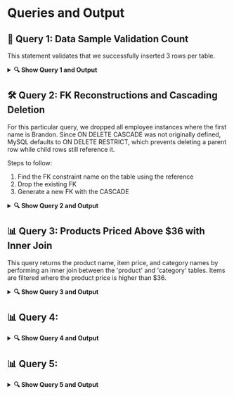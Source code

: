# Queries and Output

## 🧪 Query 1: Data Sample Validation Count 

This statement validates that we successfully inserted 3 rows per table.

<details>
  <summary><strong>🔍 Show Query 1 and Output</strong></summary>

  ```sql
SELECT 
    CASE 
        WHEN COUNT(*) = 0 THEN 'All tables have >= 3 rows'
        ELSE 'Some tables have fewer than 3 rows'
    END AS `Insert Check`
FROM information_schema.tables
WHERE table_schema = 'dbms_project'
  AND table_rows < 3;
```

<img width="219" height="66" alt="image" src="https://github.com/user-attachments/assets/c831a692-3111-4d71-9acb-26bf606363b0" />

</details>


## 🛠️ Query 2: FK Reconstructions and Cascading Deletion

For this particular query, we dropped all employee instances where the first name is Brandon.
Since ON DELETE CASCADE was not originally defined, MySQL defaults to ON DELETE RESTRICT, which prevents deleting a parent row while child rows still reference it.

Steps to follow:
   1. Find the FK constraint name on the table using the reference 
   2. Drop the existing FK
   3. Generate a new FK with the CASCADE

<details>
  <summary><strong>🔍 Show Query 2 and Output</strong></summary>
  
```sql
  SELECT 
	constraint_name 						    #Name of the FK/PK/Constraint
FROM 
	information_schema.key_column_usage			#Metadata mapping key columns and their references 
WHERE 
	table_schema = 'dbms_project' 				#Database containing the child table
    AND table_name = 'driver' 					#Child table containing the FK we want to modify 
    AND referenced_table_name = 'employees';	#Parent table the FK points to 

-- Step 2: Drop the existing FK from driver
ALTER TABLE driver							
DROP FOREIGN KEY driver_ibfk_1;

-- Step 3: Recreate FK with cascade rules
ALTER TABLE driver 
ADD CONSTRAINT fk_driver_employee
FOREIGN KEY (employee_id) REFERENCES employees(employee_id) ON DELETE CASCADE;    -- Cascades delete and update actions to child table


-- Repeat for related tables
ALTER TABLE vehicle_fulfillment
DROP FOREIGN KEY vehicle_fulfillment_ibfk_2;

ALTER TABLE vehicle_fulfillment
ADD CONSTRAINT fk_vehicle_fulfillment_driver 
FOREIGN KEY (driver_id) REFERENCES driver(driver_id) ON DELETE CASCADE;

ALTER TABLE delivery
DROP FOREIGN KEY delivery_ibfk_1;

ALTER TABLE delivery
ADD CONSTRAINT fk_delivery_vehicle_fulfillment
FOREIGN KEY (vehicle_id) REFERENCES vehicle_fulfillment(vehicle_id) ON DELETE CASCADE;

ALTER TABLE fulfillment_method
DROP FOREIGN KEY fulfillment_method_ibfk_1;

ALTER TABLE fulfillment_method
ADD CONSTRAINT fk_fulfillment_method_delivery
FOREIGN KEY (delivery_id) REFERENCES delivery(delivery_id) ON DELETE CASCADE;

ALTER TABLE pick_up_location
DROP FOREIGN KEY pick_up_location_ibfk_1;

ALTER TABLE pick_up_location
ADD CONSTRAINT fk_pick_up_location_vehicle_fulfillment
FOREIGN KEY (vehicle_id) REFERENCES vehicle_fulfillment(vehicle_id) ON DELETE CASCADE;
```

<img width="1561" height="262" alt="image" src="https://github.com/user-attachments/assets/7686c7db-74e4-4ba4-a0fd-38d08a55734b" />


```sql
-- View employees table
SELECT * FROM employees;
```

<img width="783" height="106" alt="image" src="https://github.com/user-attachments/assets/71814c40-2bea-47b0-80e0-ffd298025cb5" />

⚠️ Warning: Deleting by name in production environments is risky—consider using the primary key instead.
```sql
-- Disable safe updates (allows deletes without key filters)
SET SQL_SAFE_UPDATES = 0; 

-- Demo delete: remove all employees named Brandon
-- (For demo only — in production, delete by primary key)
DELETE FROM employees
WHERE first_name = 'Brandon';
```

<img width="781" height="81" alt="image" src="https://github.com/user-attachments/assets/b8ec5107-32db-43b2-9600-1f282d2ded21" />

</details>


## 📊 Query 3: Products Priced Above $36 with Inner Join 

This query returns the product name, item price, and category names by performing an inner join between the 'product' and 'category' tables. Items are filtered where the product price is higher than $36.

<details>
	<summary><strong>🔍 Show Query 3 and Output</strong></summary>
		
```sql 
SELECT 
	p.product_name, 
    p.item_price, 
    c.category_name 
FROM 
	product p
INNER JOIN category c ON p.category_id = c.category_id
WHERE 
	p.item_price > 36 
ORDER BY 
	p.item_price DESC; 
```

<img width="424" height="65" alt="image" src="https://github.com/user-attachments/assets/127bbe4f-7b2d-45a5-a797-e4481497f369" />

</details>


## 📊 Query 4: 



<details>
	<summary><strong>🔍 Show Query 4 and Output</strong></summary>
</details>





## 📊 Query 5: 



<details>
	<summary><strong>🔍 Show Query 5 and Output</strong></summary>
</details>
